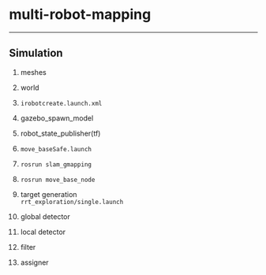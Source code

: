 # multi-robot-mapping

---

## Simulation

1. meshes

2. world

3. `irobotcreate.launch.xml`  
  1. gazebo_spawn_model  
  2. robot_state_publisher(tf)

4. `move_baseSafe.launch`  
  1. `rosrun slam_gmapping`  
  2. `rosrun move_base_node`

5. target generation  
  `rrt_exploration/single.launch`  
  1. global detector  
  2. local detector  
  3. filter  
  4. assigner